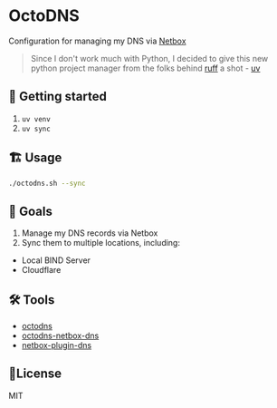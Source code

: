 # OctoDNS

Configuration for managing my DNS via [Netbox](https://github.com/netbox-community/netbox)

> Since I don't work much with Python, I decided to give this new python project manager from the folks behind [ruff](https://github.com/astral-sh/ruff) a shot - [uv](https://docs.astral.sh/uv/#highlights)

## 🚀 Getting started

1. `uv venv`
2. `uv sync`

## 🏗️ Usage

```sh
./octodns.sh --sync
```

## 🎯 Goals

1. Manage my DNS records via Netbox
2. Sync them to multiple locations, including:
  - Local BIND Server
  - Cloudflare

## 🛠️ Tools

- [octodns](https://github.com/octodns/octodns)
- [octodns-netbox-dns](https://github.com/olofvndrhr/octodns-netbox-dns)
- [netbox-plugin-dns](https://github.com/peteeckel/netbox-plugin-dns)

## 📝License

MIT
